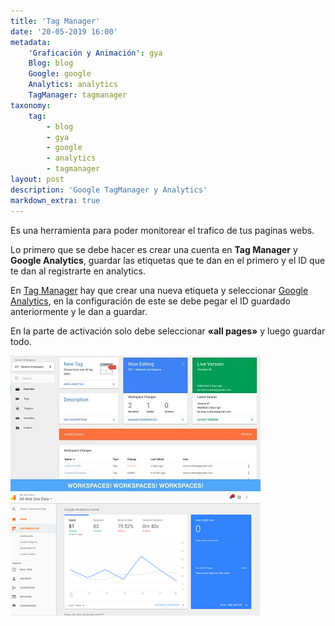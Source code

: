 ```yaml
---
title: 'Tag Manager'
date: '20-05-2019 16:00'
metadata:
    'Graficación y Animación': gya
    Blog: blog
    Google: google
    Analytics: analytics
    TagManager: tagmanager
taxonomy:
    tag:
        - blog
        - gya
        - google
        - analytics
        - tagmanager
layout: post
description: 'Google TagManager y Analytics'
markdown_extra: true
---
```


Es una herramienta para poder monitorear el trafico de tus paginas webs.

Lo primero que se debe hacer es crear una cuenta en **Tag Manager** y **Google Analytics**, guardar las etiquetas que te dan en el primero y el ID que te dan al registrarte en analytics.

En [Tag Manager](https://tagmanager.google.com/) hay que crear una nueva etiqueta y seleccionar [Google Analytics](https://analytics.google.com/analytics/web/), en la configuración de este se debe pegar el ID guardado anteriormente y le dan a guardar.

En la parte de activación solo debe seleccionar **«all pages»** y luego guardar todo.

![TagManager](tagmanager-min_opt.jpg) ![Analitycs](analitycs-min_opt.png)
